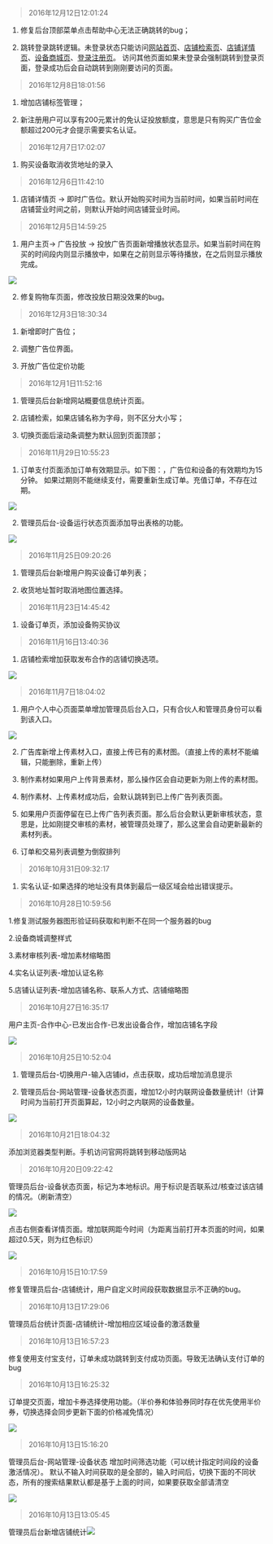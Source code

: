 > 2016年12月12日12:01:24

1. 修复后台顶部菜单点击帮助中心无法正确跳转的bug；

2. 跳转登录跳转逻辑。未登录状态只能访问[网站首页](http://www.naertui.com/index/index)、[店铺检索页](http://www.naertui.com/index/bss-index//)、[店铺详情页](http://www.naertui.com/index/show-shop-detail/96708382360488)、[设备商城页](http://www.naertui.com/index/dev-mall)、[登录注册页](http://www.naertui.com/index/login-reg?to=login)。 访问其他页面如果未登录会强制跳转到登录页面，登录成功后会自动跳转到刚刚要访问的页面。

> 2016年12月8日18:01:56
1. 增加店铺标签管理；

2. 新注册用户可以享有200元累计的免认证投放额度，意思是只有购买广告位金额超过200元才会提示需要实名认证。

> 2016年12月7日17:02:07

1. 购买设备取消收货地址的录入

> 2016年12月6日11:42:10

1. 店铺详情页 -> 即时广告位。默认开始购买时间为当前时间，如果当前时间在店铺营业时间之前，则默认开始时间店铺营业时间。
 

> 2016年12月5日14:59:25

1. 用户主页-> 广告投放 -> 投放广告页面新增播放状态显示。如果当前时间在购买的时间段内则显示播放中，如果在之前则显示等待播放，在之后则显示播放完成。

 ![](/assets/QQ截图20161205152241.png)

2. 修复购物车页面，修改投放日期没效果的bug。

> 2016年12月3日18:30:34

1. 新增即时广告位；

2. 调整广告位界面。

3. 开放广告位定价功能


> 2016年12月1日11:52:16

1. 管理员后台新增网站概要信息统计页面。 

2. 店铺检索，如果店铺名称为字母，则不区分大小写；

3. 切换页面后滚动条调整为默认回到页面顶部；

> 2016年11月29日10:55:23

1. 订单支付页面添加订单有效期显示。如下图：，广告位和设备的有效期均为15分钟。 如果过期则不能继续支付，需要重新生成订单。充值订单，不存在过期。

 ![](/assets/QQ截图20161129105443.png)

2. 管理员后台-设备运行状态页面添加导出表格的功能。
 
 ![](/assets/QQ截图20161129124856.png)


> 2016年11月25日09:20:26

1. 管理员后台新增用户购买设备订单列表；

2. 收货地址暂时取消地图位置选择。

> 2016年11月23日14:45:42

1. 设备订单页，添加设备购买协议

> 2016年11月16日13:40:36

1. 店铺检索增加获取发布合作的店铺切换选项。
 
 ![](/assets/QQ截图20161116134116.png)


> 2016年11月7日18:04:02

1. 用户个人中心页面菜单增加管理员后台入口，只有合伙人和管理员身份可以看到该入口。

 ![](/assets/QQ截图20161107180503.png)

2. 广告库新增上传素材入口，直接上传已有的素材图。（直接上传的素材不能编辑，只能删除，重新上传）

3. 制作素材如果用户上传背景素材，那么操作区会自动更新为刚上传的素材图。

4. 制作素材、上传素材成功后，会默认跳转到已上传广告列表页面。

5. 如果用户页面停留在已上传广告列表页面。那么后台会默认更新审核状态，意思是，比如刚提交审核的素材，被管理员处理了，那么这里会自动更新最新的素材列表。

6. 订单和交易列表调整为倒叙排列




> 2016年10月31日09:32:17

1. 实名认证-如果选择的地址没有具体到最后一级区域会给出错误提示。


> 2016年10月28日10:59:56



 1.修复测试服务器图形验证码获取和判断不在同一个服务器的bug



 2.设备商城调整样式



 3.素材审核列表-增加素材缩略图



 4.实名认证列表-增加认证名称



 5.店铺认证列表-增加店铺名称、联系人方式、店铺缩略图





> 2016年10月27日16:35:17



 用户主页-合作中心-已发出合作-已发出设备合作，增加店铺名字段





![](/assets/QQ截图20161027163559.png)





> 2016年10月25日10:52:04



 1. 管理员后台-切换用户-输入店铺id，点击获取，成功后增加消息提示

 2. 管理员后台-网站管理-设备状态页面，增加12小时内联网设备数量统计!（计算时间为当前打开页面算起，12小时之内联网的设备数量。



![](/assets/QQ截图20161025111207.png)





> 2016年10月21日18:04:32



 添加浏览器类型判断。手机访问官网将跳转到移动版网站



>2016年10月20日09:22:42



 管理员后台-设备状态页面，标记为本地标识。用于标识是否联系过/核查过该店铺的情况。（刷新清空）





 ![](/assets/QQ截图20161020092351.png)



 点击右侧查看详情页面。增加联网距今时间（为距离当前打开本页面的时间，如果超过0.5天，则为红色标识）





 ![](/assets/QQ截图20161020092523.png)





> 2016年10月15日10:17:59



 修复管理员后台-店铺统计，用户自定义时间段获取数据显示不正确的bug。





> 2016年10月13日17:29:06



 管理员后台统计页面-店铺统计-增加相应区域设备的激活数量



> 2016年10月13日16:57:23



 修复使用支付宝支付，订单未成功跳转到支付成功页面。导致无法确认支付订单的bug



> 2016年10月13日16:25:32



 订单提交页面，增加卡券选择使用功能。（半价券和体验券同时存在优先使用半价券，切换选择会同步更新下面的价格减免情况）





![](/assets/12.png)



> 2016年10月13日15:16:20



管理员后台-网站管理-设备状态 增加时间筛选功能（可以统计指定时间段的设备激活情况）。 默认不输入时间获取的是全部的，输入时间后，切换下面的不同状态，所有的搜索结果默认都是基于上面的时间，如果要获取全部请清空





 ![](/assets/QQ截图20161013151725.png)



> 2016年10月13日13:05:45



管理员后台新增店铺统计![](/assets/QQ截图20161013130350.png)
